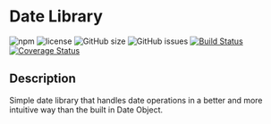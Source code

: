 # Date Library

![npm](https://img.shields.io/npm/v/@matthewwei35/date_lib)
![license](https://img.shields.io/npm/l/@matthewwei35/date_lib)
![GitHub size](https://img.shields.io/github/languages/code-size/matthewwei35/FEW-2.1_MW_Date_Lib)
![GitHub issues](https://img.shields.io/github/issues/matthewwei35/FEW-2.1_MW_Date_Lib)
[![Build Status](https://travis-ci.com/matthewwei35/FEW-2.1_MW_Date_Lib.svg?branch=main)](https://travis-ci.com/matthewwei35/FEW-2.1_MW_Date_Lib)
[![Coverage Status](https://coveralls.io/repos/github/matthewwei35/FEW-2.1_MW_Date_Lib/badge.svg?branch=main)](https://coveralls.io/github/matthewwei35/FEW-2.1_MW_Date_Lib?branch=main)

## Description
Simple date library that handles date operations in a better and more intuitive way than the built in Date Object.
